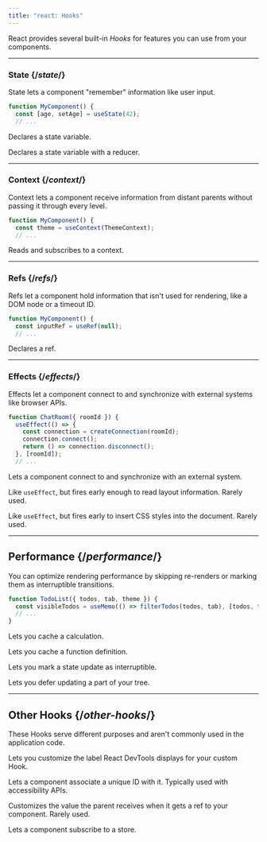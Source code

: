 ```yaml
---
title: "react: Hooks"
---
```


React provides several built-in *Hooks* for features you can use from your components.

<InlineToc />

---

### State {/*state*/}

State lets a component "remember" information like user input.

```js
function MyComponent() {
  const [age, setAge] = useState(42);
  // ...
```

<APIGrid>

<APICard title="useState" path="/apis/react/useState">

Declares a state variable.

</APICard>

<APICard title="useReducer" path="/apis/react/useReducer">

Declares a state variable with a reducer.

</APICard>

</APIGrid>

---

### Context {/*context*/}

Context lets a component receive information from distant parents without passing it through every level.

```js
function MyComponent() {
  const theme = useContext(ThemeContext);
  // ...
```

<APICard title="useContext" path="/apis/react/useContext">

Reads and subscribes to a context.

</APICard>

---

### Refs {/*refs*/}

Refs let a component hold information that isn't used for rendering, like a DOM node or a timeout ID.

```js
function MyComponent() {
  const inputRef = useRef(null);
  // ...
```

<APICard title="useRef" path="/apis/react/useRef">

Declares a ref.

</APICard>

---

### Effects {/*effects*/}

Effects let a component connect to and synchronize with external systems like browser APIs.

```js
function ChatRoom({ roomId }) {
  useEffect(() => {
  	const connection = createConnection(roomId);
    connection.connect();
  	return () => connection.disconnect();
  }, [roomId]);
  // ...
```

<APICard title="useEffect" path="/apis/react/useEffect">

Lets a component connect to and synchronize with an external system.

</APICard>

<APIGrid>

<APICard title="useLayoutEffect" path="/apis/react/useLayoutEffect">

Like `useEffect`, but fires early enough to read layout information. Rarely used.

</APICard>

<APICard title="useInsertionEffect" path="/apis/react/useInsertionEffect">

Like `useEffect`, but fires early to insert CSS styles into the document. Rarely used.

</APICard>

</APIGrid>

---

## Performance {/*performance*/}

You can optimize rendering performance by skipping re-renders or marking them as interruptible transitions.

```js
function TodoList({ todos, tab, theme }) {
  const visibleTodos = useMemo(() => filterTodos(todos, tab), [todos, tab]);
  // ...
}
```

<APIGrid>

<APICard title="useMemo" path="/apis/react/useMemo">

Lets you cache a calculation.

</APICard>

<APICard title="useCallback" path="/apis/react/useCallback">

Lets you cache a function definition.

</APICard>

<APICard title="useTransition" path="/apis/react/useTransition">

Lets you mark a state update as interruptible.

</APICard>

<APICard title="useDeferredValue" path="/apis/react/useDeferredValue">

Lets you defer updating a part of your tree.

</APICard>

</APIGrid>

---

## Other Hooks {/*other-hooks*/}

These Hooks serve different purposes and aren't commonly used in the application code.

<APIGrid>

<APICard title="useDebugValue" path="/apis/react/useDebugValue">

Lets you customize the label React DevTools displays for your custom Hook.

</APICard>

<APICard title="useId" path="/apis/react/useId">

Lets a component associate a unique ID with it. Typically used with accessibility APIs.

</APICard>

<APICard title="useImperativeHandle" path="/apis/react/useImperativeHandle">

Customizes the value the parent receives when it gets a ref to your component. Rarely used.

</APICard>

<APICard title="useSyncExternalStore" path="/apis/react/useSyncExternalStore">

Lets a component subscribe to a store.

</APICard>

</APIGrid>
